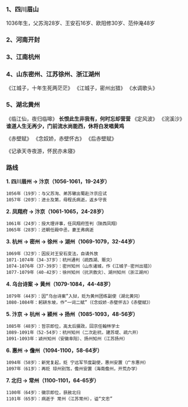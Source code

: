 ### 1、四川眉山

1036年生，父苏洵28岁、王安石16岁、欧阳修30岁、范仲淹48岁



### 2、河南开封


### 3、江南杭州



### 4、山东密州、江苏徐州、浙江湖州

《江城子，十年生死两茫茫》
《江城子，密州出猎》
《水调歌头》

### 5、湖北黄州

《临江仙，夜归临嗥》 **长恨此生非我有，何时忘却营营**
《定风波》
《浣溪沙》  **谁道人生无再少，门前流水尚能西，休将白发唱黄鸡**

《赤壁赋》
《念奴娇，赤壁怀古》
《后赤壁赋》

《记承天寺夜游，怀民亦未寝》

 


### 路线

**1. 四川眉州 → 汴京（1056-1061，19-24岁）**

	1056年（19岁）：与父苏洵、弟苏辙出蜀赴汴京应试
	1057年（20岁）：进士及第，母程氏病逝，返乡守丧


**2. 凤翔府 → 汴京（1061-1065，24-28岁）**

	1061年（24岁）：授大理评事，任凤翔府签判（陕西凤翔）
    1065年（28岁）：还朝任殿中丞，妻王弗病逝


**3. 杭州 → 密州 → 徐州 → 湖州（1069-1079，32-44岁）**

	1069年（32岁）：因反对王安石变法，自请外放
    1071-1074年（34-37岁）：杭州通判（疏西湖、赈灾）
    1074-1076年（37-39岁）：密州知州（山东诸城，作《江城子·密州出猎》）
    1077-1079年（40-42岁）：徐州知州（抗洪救灾）、湖州知州（浙江湖州）


**4. 乌台诗案 → 黄州（1079-1084，44-48岁）**

	1079年（44岁）：因“乌台诗案”入狱，贬为黄州团练副使（湖北黄冈）
	1080-1084年：躬耕东坡，作“一词二赋”（《念奴娇·赤壁怀古》《赤壁赋》）


**5. 汴京 → 杭州 → 颍州 → 扬州（1085-1093，48-56岁）**

	1085年（48岁）：哲宗即位，高太后摄政，回京任翰林学士
    1089-1091年（52-54岁）：杭州知州（二次赴杭，建苏堤、疏六井）
    1091-1093年：颍州知州（安徽阜阳）、扬州知州（江苏扬州）


**6. 惠州 → 儋州（1094-1100，58-64岁）**

	1094年（58岁）：新党复起，贬 宁远军节度副使，惠州安置（广东惠州）
	1097年（61岁）：再贬 琼州别驾，儋州安置（海南儋州，开荒办学）


**7. 北归 → 常州（1100-1101，64-65岁）**

	1100年（64岁）：徽宗即位，获赦北归
	1101年（65岁）：病逝于 常州（江苏常州），谥“文忠”
	